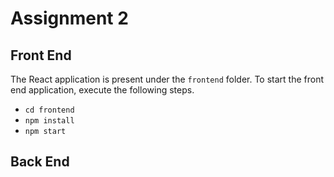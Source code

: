 # Assignment 2 


## Front End

The React application is present under the `frontend` folder. To start the front end application, execute the following steps.

- `cd frontend`
- `npm install`
- `npm start`

## Back End


